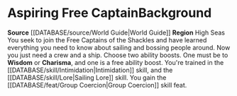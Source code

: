 ﻿---
id: '81'
name: Aspiring Free Captain
source: '[[DATABASE/source/World Guide|World Guide]]'
subcategory: regional

---
# Aspiring Free Captain<span class="item-type">Background</span>

**Source** [[DATABASE/source/World Guide|World Guide]] 
**Region** High Seas
You seek to join the Free Captains of the Shackles and have learned everything you need to know about sailing and bossing people around. Now you just need a crew and a ship.
Choose two ability boosts. One must be to **Wisdom** or **Charisma**, and one is a free ability boost.
You're trained in the [[DATABASE/skill/Intimidation|Intimidation]] skill, and the [[DATABASE/skill/Lore|Sailing Lore]] skill. You gain the [[DATABASE/feat/Group Coercion|Group Coercion]] skill feat.